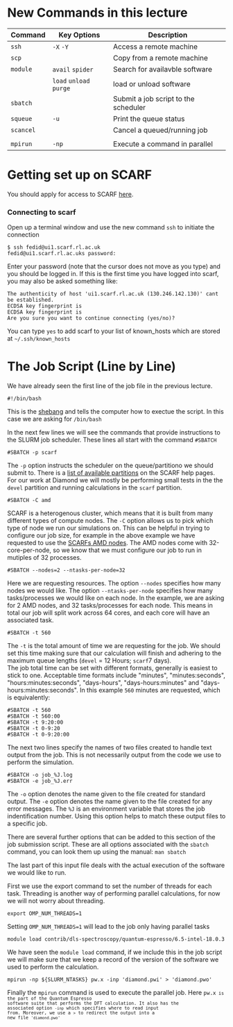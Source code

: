 
# New Commands in this lecture

| Command | Key Options | Description |
| ------- | ----------- | ----------- |
| <code>ssh</code>     | <code>-X</code> <code>-Y</code>                          | Access a remote machine |
| <code>scp</code>     |                                                          | Copy from a remote machine |
| <code>module</code>  | <code>avail</code> <code>spider</code>                   | Search for availavble software |
|                      | <code>load</code> <code>unload</code> <code>purge</code> | load or unload software |
| <code>sbatch</code>  |                                                          | Submit a job script to the scheduler |
| <code>squeue</code>  | <code>-u</code>                                          | Print the queue status |
| <code>scancel</code> |                                                          | Cancel a queued/running job |
|                      |                                                          |                        |
| <code>mpirun</code>  | <code>-np</code>                                         | Execute a command in parallel |


# Getting set up on SCARF

You should apply for access to SCARF [here](https://www.scarf.rl.ac.uk/registration.html).

### Connecting to scarf

Open up a terminal window and use the new command <code>ssh</code> to initiate the connection

    $ ssh fedid@ui1.scarf.rl.ac.uk
    fedid@ui1.scarf.rl.ac.uks password:

Enter your password (note that the cursor does not move as you type) and you should be logged in.
If this is the first time you have logged into scarf, you may also be asked something like:

    The authenticity of host 'ui1.scarf.rl.ac.uk (130.246.142.130)' cant be established.
    ECDSA key fingerprint is 
    ECDSA key fingerprint is 
    Are you sure you want to continue connecting (yes/no)?

You can type <code>yes</code> to add scarf to your list of known_hosts which are stored at <code>~/.ssh/known_hosts</code>

# The Job Script (Line by Line)

We have already seen the first line of the job file in the previous lecture.

    #!/bin/bash

This is the [shebang](https://en.wikipedia.org/wiki/Shebang_(Unix)) and tells the computer how to exectue the script.
In this case we are asking for <code>/bin/bash</code>

In the next few lines we will see the commands that provide instructions to the SLURM job scheduler. These lines all start with the command <code>#SBATCH</code>

    #SBATCH -p scarf

The <code>-p</code> option instructs the scheduler on the queue/partitiono we should submit to. 
There is a [list of available partitions](https://www.scarf.rl.ac.uk/jobs.html#choosing-a-sub-section-of-the-cluster) on the SCARF help pages. 
For our work at Diamond we will mostly be performing small tests in the the <code>devel</code> partition and running calculations in the <code>scarf</code> partition. 

    #SBATCH -C amd

SCARF is a heterogenous cluster, which means that it is built from many different types of compute nodes.
The <code>-C</code> option allows us to pick which type of node we run our simulations on.
This can be helpful in trying to configure our job size, for example in the above example we have requested to use the [SCARFs AMD nodes](https://www.scarf.rl.ac.uk/user-guides/amd.html#running-jobs-on-amd-nodes).
The AMD nodes come with 32-core-per-node, so we know that we must configure our job to run in mutiples of 32 processes. 

    #SBATCH --nodes=2 --ntasks-per-node=32 

Here we are requesting resources. 
The option <code>--nodes</code> specifies how many nodes we would like.
The option <code>--ntasks-per-node</code> specifies how many tasks/processes we would like on each node.
In the example, we are asking for 2 AMD nodes, and 32 tasks/processes for each node.
This means in total our job will split work across 64 cores, and each core will have an associated task.

    #SBATCH -t 560

The <code>-t</code> is the total amount of time we are requesting for the job.
We should set this time making sure that our calculation will finish and adhering to the maximum queue lengths (<code>devel</code> = 12 Hours; <code>scarf</code>7 days).  
The job total time can be set with different formats, generally is easiest to stick to one. 
Acceptable time formats include  "minutes",  "minutes:seconds", "hours:minutes:seconds", "days-hours", "days-hours:minutes" and "days-hours:minutes:seconds".
In this example <code>560</code> minutes are requested, which is equivalently:

    #SBATCH -t 560
    #SBATCH -t 560:00
    #SBATCH -t 9:20:00
    #SBATCH -t 0-9:20
    #SBATCH -t 0-9:20:00

The next two lines specify the names of two files created to handle text output from the job.
This is not necessarily output from the code we use to perform the simulation.

    #SBATCH -o job_%J.log
    #SBATCH -e job_%J.err

The <code>-o</code> option denotes the name given to the file created for standard output.
The <code>-e</code> option denotes the name given to the file created for any error messages.
The <code>%J</code> is an environment variable that stores the job indentification number. 
Using this option helps to match these output files to a specific job.

There are several further options that can be added to this section of the job submission script.
These are all options associated with the <code>sbatch</code> command, you can look them up using the manual: <code>man sbatch</code>
    
The last part of this input file deals with the actual execution of the software we would like to run. 

First we use the export command to set the number of threads for each task. 
Threading is another way of performing parallel calculations, for now we will not worry about threading.

    export OMP_NUM_THREADS=1

Setting <code>OMP_NUM_THREADS=1</code> will lead to the job only having parallel tasks

    module load contrib/dls-spectroscopy/quantum-espresso/6.5-intel-18.0.3

We have seen the <code>module load</code> command, if we include this in the job script we will make sure that we keep a record of the version of the software we used to perform the calculation.
    
    mpirun -np ${SLURM_NTASKS} pw.x -inp 'diamond.pwi' > 'diamond.pwo'

Finally the <code>mpirun</code> command is used to execute the parallel job.
Here <code>pw.x<code> is the part of the Quantum Espresso software suite that performs the DFT calculation. 
It also has the associated option <code>-inp</code> which specifies where to read input from.
Moreover, we use a <code>></code> to redirect the output into a new file <code>'diamond.pwo'</code>
